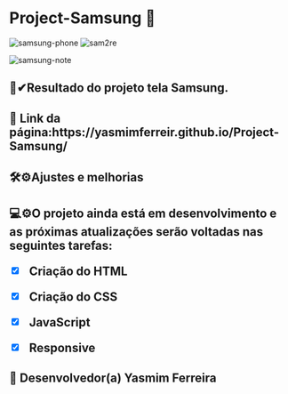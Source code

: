 # Project-Samsung 📲

![samsung-phone](https://user-images.githubusercontent.com/97356148/174337477-c75204d8-631b-4f35-a27d-462882948c6b.jpg)
![sam2re](https://user-images.githubusercontent.com/97356148/174337548-2119e9e8-919d-4df8-bbb7-5040ce32882d.jpg)


![samsung-note](https://user-images.githubusercontent.com/97356148/174337636-6c8122e0-b3b8-4595-b39e-e283fc40a7de.jpg)


 <h2>🌟✔Resultado do projeto tela Samsung.
 <h2>🚀 Link da página:https://yasmimferreir.github.io/Project-Samsung/

<h2>🛠⚙Ajustes e melhorias

<h2>💻⚙O projeto ainda está em desenvolvimento e as próximas atualizações serão voltadas nas seguintes tarefas:

- [x] Criação do HTML
- [x] Criação do CSS
- [x] JavaScript
- [x] Responsive
  


## 🤝 Desenvolvedor(a) Yasmim Ferreira
